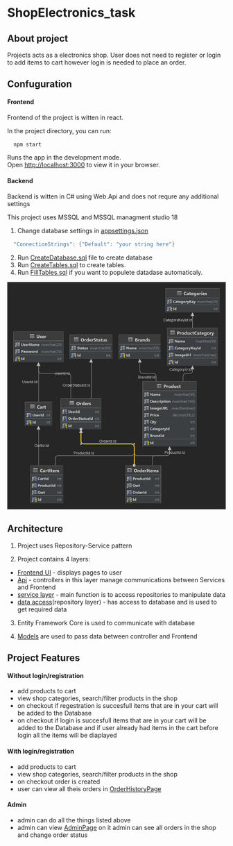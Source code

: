 # ShopElectronics_task

## About project
Projects acts as a electronics shop.
 User does not need to register or login to add items to cart however login is needed to place an order.

## Confuguration

#### Frontend 
Frontend of the project is witten in react.  

In the project directory, you can run:

```bash
  npm start
```

Runs the app in the development mode.\
Open [http://localhost:3000](http://localhost:3000) to view it in your browser.

#### Backend
Backend is witten in C# using Web.Api and does not requre any additional settings

This project uses MSSQL and MSSQL managment studio 18
1. Change database settings in [appsettings.json](https://github.com/RrraR/ShopElectronics_task/blob/master/ShopElectronics/appsettings.json)

```csharp
  "ConnectionStrings": {"Default": "your string here"}
```
2. Run [CreateDatabase.sql](https://github.com/RrraR/ShopElectronics_task/blob/master/Database/CreateDatabase.sql) file to create database
3. Run [CreateTables.sql](https://github.com/RrraR/ShopElectronics_task/blob/master/Database/CreateTables.sql) to create tables.
4. Run [FillTables.sql](https://github.com/RrraR/ShopElectronics_task/blob/master/Database/FillTables.sql) if you want to populete datadase automaticaly.

![Database structure](DatabaseStructure.png?raw=true "Database Structure")


## Architecture

1. Project uses Repository-Service pattern

2. Project contains 4 layers:
 - [Frontend UI](https://github.com/RrraR/ShopElectronics_task/tree/master/shopelectronics.ui) - displays pages to user
 - [Api](https://github.com/RrraR/ShopElectronics_task/tree/master/ShopElectronics) - controllers in this layer manage communications between Services and Frontend
 - [service layer](https://github.com/RrraR/ShopElectronics_task/tree/master/ShopElectronics.Services) - main function is to access repositories to manipulate data
 - [data access](https://github.com/RrraR/ShopElectronics_task/tree/master/ShopElectronics.Data)(repository layer) - has access to database and is used to get required data

 3. Entity Framework Core is used to communicate with database

 4. [Models](https://github.com/RrraR/ShopElectronics_task/tree/master/ShopElectronics.Services/Models) are used to pass data between controller and Frontend


## Project Features

#### Without login/registration
- add products to cart
- view shop categories, search/filter products in the shop
- on checkout if regestration is succesfull items that are in your cart will be added to the Database
- on checkout if login is succesfull items that are in your cart will be added to the Database and if user already had items in the cart before login all the items will be diaplayed


#### With login/registration
- add products to cart
- view shop categories, search/filter products in the shop
- on checkout order is created
- user can view all theis orders in [OrderHistoryPage](https://github.com/RrraR/ShopElectronics_task/blob/master/shopelectronics.ui/src/Pages/OrderHistoryPage.js)


#### Admin
- admin can do all the things listed above 
- admin can view [AdminPage](https://github.com/RrraR/ShopElectronics_task/blob/master/shopelectronics.ui/src/Pages/AdminPage.js) on it admin can see all orders in the shop and change order status
